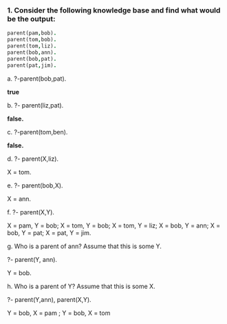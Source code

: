 ### 1. Consider the following knowledge base and find what would be the output:

```prolog
parent(pam,bob).
parent(tom,bob).
parent(tom,liz).
parent(bob,ann).
parent(bob,pat).
parent(pat,jim).
```

a. ?-parent(bob,pat).

**true**

b. ?- parent(liz,pat).

**false.**

c. ?-parent(tom,ben).

**false.**

d. ?- parent(X,liz).

X = tom.

e. ?- parent(bob,X).

X = ann.

f. ?- parent(X,Y).

X = pam,
Y = bob;
X = tom,
Y = bob;
X = tom,
Y = liz;
X = bob,
Y = ann;
X = bob,
Y = pat;
X = pat,
Y = jim.



g. Who is a parent of ann? Assume that this is some Y.

?- parent(Y, ann).

Y = bob.

h. Who is a parent of Y? Assume that this is some X.

?- parent(Y,ann), parent(X,Y).

Y = bob,
X = pam ;
Y = bob,
X = tom
